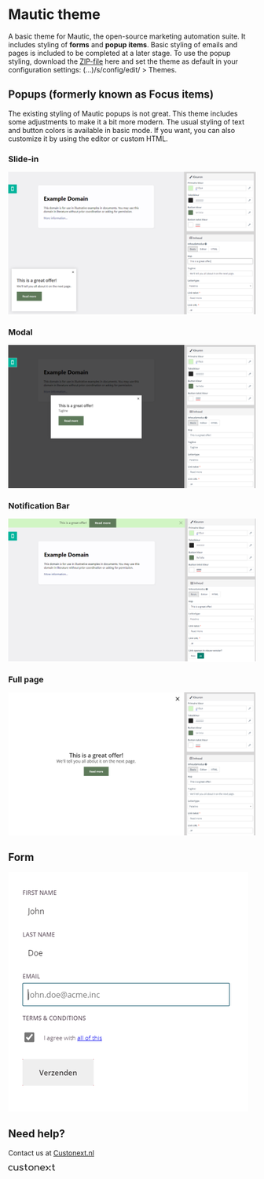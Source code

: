 # Mautic theme
A basic theme for Mautic, the open-source marketing automation suite. It includes styling of **forms** and **popup items**. Basic styling of emails and pages is included to be completed at a later stage. To use the popup styling, download the [ZIP-file](https://github.com/Custonext/mautic-theme/releases/tag/0.0.1) here and set the theme as default in your configuration settings: (...)/s/config/edit/ > Themes.

## Popups (formerly known as Focus items)
The existing styling of Mautic popups is not great. This theme includes some adjustments to make it a bit more modern. The usual styling of text and button colors is available in basic mode. If you want, you can also customize it by using the editor or custom HTML.

### Slide-in
![Slide-in](https://raw.githubusercontent.com/Custonext/mautic-theme/main/img/slide-in.png)

### Modal 
![Modal](https://raw.githubusercontent.com/Custonext/mautic-theme/main/img/modal.png)

### Notification Bar
![Bar](https://raw.githubusercontent.com/Custonext/mautic-theme/main/img/bar.png)

### Full page
![Full page](https://raw.githubusercontent.com/Custonext/mautic-theme/main/img/fullpage.png)

## Form
![Notification Bar](https://raw.githubusercontent.com/Custonext/mautic-theme/main/img/form.png)


## Need help?
Contact us at [Custonext.nl](https://www.custonext.nl/contact)


[![Custonext](https://raw.githubusercontent.com/Custonext/mautic-theme/main/img/custonext.svg)](https://www.custonext.nl)
